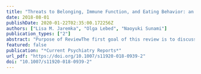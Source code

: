 ```yaml
---
title: "Threats to Belonging, Immune Function, and Eating Behavior: an Examination of Sex and Gender Differences"
date: 2018-08-01
publishDate: 2020-01-22T02:35:00.172256Z
authors: ["Lisa M. Jaremka", "Olga Lebed", "Naoyuki Sunami"]
publication_types: ["2"]
abstract: "Purpose of ReviewThe first goal of this review is to discuss the evidence linking belonging threats to immune function and food intake. The second goal is to evaluate whether the links among belonging threats, immune function, and eating behavior differ based on gender.Recent FindingsThreats to belonging are linked to elevated herpesvirus antibody titers, dysregulated appetite-relevant hormones, and increased food consumption. Furthermore, these relationships are largely consistent for both men and women. Threats to belonging are also linked to elevated inflammation. However, some studies showed that these effects were stronger among women, others demonstrated that they were stronger among men, and others determined that the links were consistent for men and women.SummaryUnderstanding why belonging threats are inconsistently linked to inflammation across men and women is an important next step. We conclude the review with four concrete recommendations for researchers studying belonging threats, immune function, and eating behavior."
featured: false
publication: "*Current Psychiatry Reports*"
url_pdf: "https://doi.org/10.1007/s11920-018-0939-2"
doi: "10.1007/s11920-018-0939-2"
---
```


